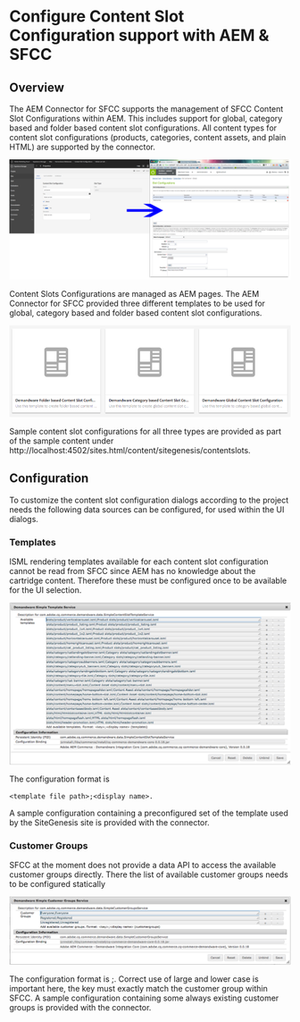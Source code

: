 # Configure Content Slot Configuration support with AEM & SFCC

## Overview
The AEM Connector for SFCC supports the management of SFCC Content Slot Configurations within AEM. This includes support for global, category based and folder based content slot configurations. All content types for content slot configurations (products, categories, content assets, and plain HTML) are supported by the connector.

![Overview](images/content-slot-mapping.png)

Content Slots Configurations are managed as AEM pages. The AEM Connector for SFCC provided three different templates to be used for global, category based and folder based content slot configurations.

![Templates](images/content-slot-templates.png)

Sample content slot configurations for all three types are provided as part of the sample content under http://localhost:4502/sites.html/content/sitegenesis/contentslots.

## Configuration
To customize the content slot configuration dialogs according to the project needs the following data sources can be configured, for used within the UI dialogs.

### Templates

ISML rendering templates available for each content slot configuration cannot be read from SFCC since AEM has no knowledge about the cartridge content. Therefore these must be configured once to be available for the UI selection.

![Config](images/content-slot-config1.png)

The configuration format is 

```
<template file path>;<display name>.
```
 A sample configuration containing a preconfigured set of the template used by the SiteGenesis site is provided with the connector.

### Customer Groups
SFCC at the moment does not provide a data API to access the available customer groups directly. There the list of available customer groups needs to be configured statically

![Config](images/content-slot-config2.png)

The configuration format is <customer group>;<display name>. Correct use of large and lower case is important here, the key must exactly match the customer group within SFCC. A sample configuration containing some always existing customer groups is provided with the connector.